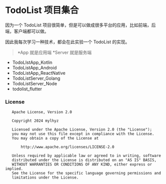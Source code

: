 # TodoList 项目集合

因为一个 TodoList 项目很简单，但是可以做成很多平台的应用，比如前端，后端，客户端都可以做。

因此我每次学习一种技术，都会在此实验一个 TodoList 的实现。

> *App 就是应用端
> *Server 就是服务端

- TodoLIstApp_Kotlin
- TodoListApp_Android
- TodoListApp_ReactNative
- TodoListServer_Golang
- TodoListServer_Node
- todolist_flutter


### License 
```
   Apache License, Version 2.0
   
   Copyright 2024 mylhyz

   Licensed under the Apache License, Version 2.0 (the "License");
   you may not use this file except in compliance with the License.
   You may obtain a copy of the License at

       http://www.apache.org/licenses/LICENSE-2.0

   Unless required by applicable law or agreed to in writing, software
   distributed under the License is distributed on an "AS IS" BASIS,
   WITHOUT WARRANTIES OR CONDITIONS OF ANY KIND, either express or implied.
   See the License for the specific language governing permissions and
   limitations under the License.
```